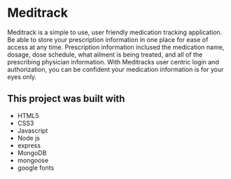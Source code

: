 # Meditrack

<p>Meditrack is a simple to use, user friendly medication tracking application. Be able to store your prescription information in one place for ease of access at any time. Prescription information inclused the medication name, dosage, dose schedule, what ailment is being treated, and all of the prescribing physician information. With Meditracks user centric login and authorization, you can be confident your medication information is for your eyes only.</p>

## This project was built with

- HTML5
- CSS3
- Javascript
- Node js
- express
- MongoDB
- mongoose
- google fonts



